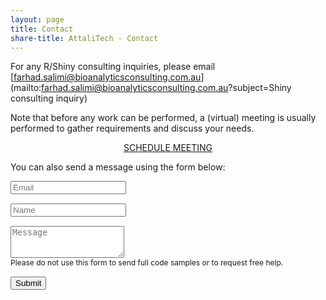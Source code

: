 ```yaml
---
layout: page
title: Contact
share-title: AttaliTech - Contact
---
```


For any R/Shiny consulting inquiries, please email [farhad.salimi@bioanalyticsconsulting.com.au](mailto:farhad.salimi@bioanalyticsconsulting.com.au?subject=Shiny consulting inquiry)

Note that before any work can be performed, a (virtual) meeting is usually performed to gather requirements and discuss your needs.

<div style="text-align: center;">
<a href="https://calendly.com/bioanalytics_consulting/30min" class="schedule-btn actionbtn">
  <span class="far fa-calendar-check" aria-hidden="true"></span>
  SCHEDULE MEETING
</a>
</div>

You can also send a message using the form below:

<form action="https://formspree.io/farhad.salimi@bioanalyticsconsulting.com.au" method="POST" class="form" id="contact-form">
  <div class="row">
    <div class="col-6">
      <input type="email" name="_replyto" required="required" class="form-control input-lg" placeholder="Email" title="Email" style="margin-bottom: 15px;">
    </div>
    <div class="col-6">
      <input type="text" name="name" class="form-control input-lg" placeholder="Name" title="Name" style="margin-bottom: 15px;">
    </div>
  </div>
  <input type="hidden" name="_subject" value="New submission from attalitech.com">
  <textarea type="text" name="content" class="form-control input-lg" placeholder="Message" title="Message" required="required" rows="3"></textarea>
  <input type="text" name="_gotcha" style="display:none">
  <input type="hidden" name="_next" value="?message=Your message was sent successfully, thanks!" />
  
  <div style="font-size: 12px; margin-bottom: 15px;">Please do not use this form to send full code samples or to request free help.</div>
  
  <button type="submit" class="btn btn-lg btn-primary">Submit</button>
</form>
